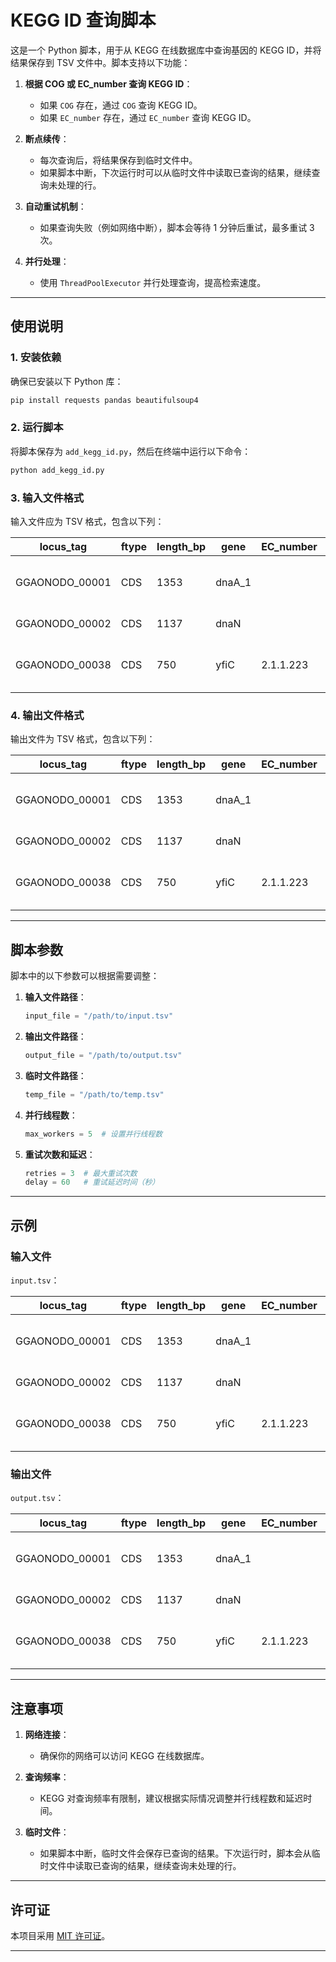 # KEGG ID 查询脚本

这是一个 Python 脚本，用于从 KEGG 在线数据库中查询基因的 KEGG ID，并将结果保存到 TSV 文件中。脚本支持以下功能：

1. **根据 COG 或 EC_number 查询 KEGG ID**：
   - 如果 `COG` 存在，通过 `COG` 查询 KEGG ID。
   - 如果 `EC_number` 存在，通过 `EC_number` 查询 KEGG ID。

2. **断点续传**：
   - 每次查询后，将结果保存到临时文件中。
   - 如果脚本中断，下次运行时可以从临时文件中读取已查询的结果，继续查询未处理的行。

3. **自动重试机制**：
   - 如果查询失败（例如网络中断），脚本会等待 1 分钟后重试，最多重试 3 次。

4. **并行处理**：
   - 使用 `ThreadPoolExecutor` 并行处理查询，提高检索速度。

---

## 使用说明

### 1. 安装依赖

确保已安装以下 Python 库：

```bash
pip install requests pandas beautifulsoup4
```

### 2. 运行脚本

将脚本保存为 `add_kegg_id.py`，然后在终端中运行以下命令：

```bash
python add_kegg_id.py
```

### 3. 输入文件格式

输入文件应为 TSV 格式，包含以下列：

| locus_tag       | ftype | length_bp | gene   | EC_number | COG      | product                              |
|-----------------|-------|-----------|--------|-----------|----------|--------------------------------------|
| GGAONODO_00001  | CDS   | 1353      | dnaA_1 |           | COG0593  | Chromosomal replication initiator protein DnaA |
| GGAONODO_00002  | CDS   | 1137      | dnaN   |           | COG0592  | Beta sliding clamp                   |
| GGAONODO_00038  | CDS   | 750       | yfiC   | 2.1.1.223 |          | tRNA1(Val) (adenine(37)-N6)-methyltransferase |

### 4. 输出文件格式

输出文件为 TSV 格式，包含以下列：

| locus_tag       | ftype | length_bp | gene   | EC_number | COG      | product                              | KEGG                  |
|-----------------|-------|-----------|--------|-----------|----------|--------------------------------------|-----------------------|
| GGAONODO_00001  | CDS   | 1353      | dnaA_1 |           | COG0593  | Chromosomal replication initiator protein DnaA | K02313                |
| GGAONODO_00002  | CDS   | 1137      | dnaN   |           | COG0592  | Beta sliding clamp                   | K02311                |
| GGAONODO_00038  | CDS   | 750       | yfiC   | 2.1.1.223 |          | tRNA1(Val) (adenine(37)-N6)-methyltransferase | K02469;K02470;K02621  |

---

## 脚本参数

脚本中的以下参数可以根据需要调整：

1. **输入文件路径**：
   ```python
   input_file = "/path/to/input.tsv"
   ```

2. **输出文件路径**：
   ```python
   output_file = "/path/to/output.tsv"
   ```

3. **临时文件路径**：
   ```python
   temp_file = "/path/to/temp.tsv"
   ```

4. **并行线程数**：
   ```python
   max_workers = 5  # 设置并行线程数
   ```

5. **重试次数和延迟**：
   ```python
   retries = 3  # 最大重试次数
   delay = 60   # 重试延迟时间（秒）
   ```

---

## 示例

### 输入文件

`input.tsv`：

| locus_tag       | ftype | length_bp | gene   | EC_number | COG      | product                              |
|-----------------|-------|-----------|--------|-----------|----------|--------------------------------------|
| GGAONODO_00001  | CDS   | 1353      | dnaA_1 |           | COG0593  | Chromosomal replication initiator protein DnaA |
| GGAONODO_00002  | CDS   | 1137      | dnaN   |           | COG0592  | Beta sliding clamp                   |
| GGAONODO_00038  | CDS   | 750       | yfiC   | 2.1.1.223 |          | tRNA1(Val) (adenine(37)-N6)-methyltransferase |

### 输出文件

`output.tsv`：

| locus_tag       | ftype | length_bp | gene   | EC_number | COG      | product                              | KEGG                  |
|-----------------|-------|-----------|--------|-----------|----------|--------------------------------------|-----------------------|
| GGAONODO_00001  | CDS   | 1353      | dnaA_1 |           | COG0593  | Chromosomal replication initiator protein DnaA | K02313                |
| GGAONODO_00002  | CDS   | 1137      | dnaN   |           | COG0592  | Beta sliding clamp                   | K02311                |
| GGAONODO_00038  | CDS   | 750       | yfiC   | 2.1.1.223 |          | tRNA1(Val) (adenine(37)-N6)-methyltransferase | K02469;K02470;K02621  |

---

## 注意事项

1. **网络连接**：
   - 确保你的网络可以访问 KEGG 在线数据库。

2. **查询频率**：
   - KEGG 对查询频率有限制，建议根据实际情况调整并行线程数和延迟时间。

3. **临时文件**：
   - 如果脚本中断，临时文件会保存已查询的结果。下次运行时，脚本会从临时文件中读取已查询的结果，继续查询未处理的行。

---

## 许可证

本项目采用 [MIT 许可证](LICENSE)。

---
